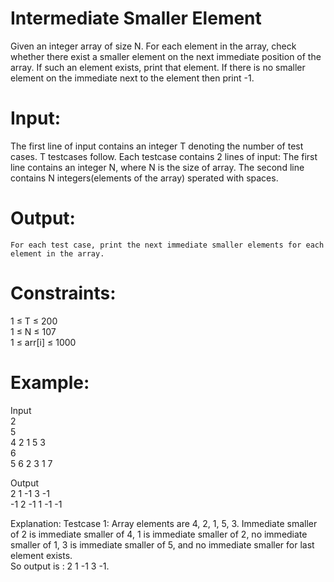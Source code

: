 # Intermediate Smaller Element

Given an integer array of size N. For each element in the array, check whether there exist a smaller element on the next 
immediate position of the array. If such an element exists, print that element. If there is no smaller element on the 
immediate next to the element then print -1.

# Input:
The first line of input contains an integer T denoting the number of test cases. T testcases follow. Each testcase contains 
2 lines of input:
    The first line contains an integer N, where N is the size of array.
    The second line contains N integers(elements of the array) sperated with spaces.

# Output:
    For each test case, print the next immediate smaller elements for each element in the array.

# Constraints:                                                                                                        
1 ≤ T ≤ 200                                                                                                                       
1 ≤ N ≤ 107                                                                                                           
1 ≤ arr[i] ≤ 1000

# Example:                                                                                                                  
Input                                                                                                                 
2                                                                                                                     
5                                                                                                                   
4 2 1 5 3                                                                                                         
6                                                                                                               
5 6 2 3 1 7                                                                                                               

Output                                                                                                        
2 1 -1 3 -1                                                                                                   
-1 2 -1 1 -1 -1

Explanation:
Testcase 1: Array elements are 4, 2, 1, 5, 3. 
Immediate smaller of 2 is immediate smaller of 4, 
1 is immediate smaller of 2, 
no immediate smaller of 1, 
3 is immediate smaller of 5, 
and no immediate smaller for last element exists.                                                       
So output is : 2 1 -1 3 -1.
